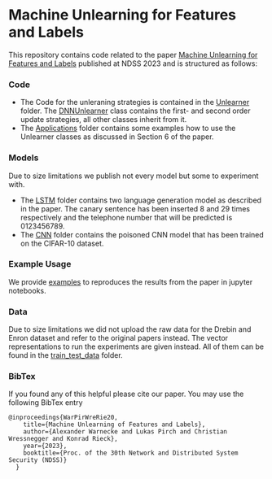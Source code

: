# Machine Unlearning for Features and Labels

This repository contains code related to the paper [Machine Unlearning for Features and Labels](https://arxiv.org/pdf/2108.11577.pdf) published at NDSS 2023 and is structured as follows:


### Code

* The Code for the unleraning strategies is contained in the [Unlearner](Unlearner) folder. The [DNNUnlearner](Unlearner/DNNUnlearner.py) class contains the first- and second order update strategies, all other classes
inherit from it.
* The [Applications](Applications) folder contains some examples how to use the Unlearner classes as discussed in Section 6 of the paper.

### Models

Due to size limitations we publish not every model but some to experiment with.

* The [LSTM](models/LSTM) folder contains two language generation model as described in the paper. The canary sentence has been inserted 8 and 29 times respectively and the telephone number that will be predicted is 0123456789.
* The [CNN](models/CNN) folder contains the poisoned CNN model that has been trained on the CIFAR-10 dataset.

### Example Usage

We provide [examples](example_notebooks) to reproduces the results from the paper in jupyter notebooks.

### Data

Due to size limitations we did not upload the raw data for the Drebin and Enron dataset and refer to the original papers instead. The vector representations to run the experiments are given instead. All of them can be found in the [train_test_data](train_test_data) folder.

### BibTex

If you found any of this helpful please cite our paper. You may use the following BibTex entry

```
@inproceedings{WarPirWreRie20,
    title={Machine Unlearning of Features and Labels},
    author={Alexander Warnecke and Lukas Pirch and Christian Wressnegger and Konrad Rieck},
    year={2023},
    booktitle={Proc. of the 30th Network and Distributed System Security (NDSS)}
  }
```
